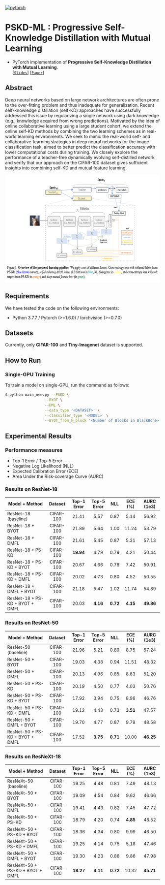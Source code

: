 [![pytorch](https://img.shields.io/badge/pytorch-1.6.0-%2523ee4c2c.svg)](https://pytorch.org/)

# PSKD-ML : Progressive Self-Knowledge Distillation with Mutual Learning
* PyTorch implementation of **Progressive Self-Knowledge Distillation with Mutual Learning**.  
[[`Slides`](https://docs.google.com/presentation/d/1V0aSEbBalg8lnKeg6NVcS9FPs3CAw2xy/edit?usp=sharing&ouid=104359145724275927049&rtpof=true&sd=true)]
[[`Paper`](https://github.com/s6007541/Progressive-Self-Knowledge-Distillation-with-Mutual-Learning/blob/main/pdf_files/PDKD_ML.pdf)] 

## Abstract
Deep neural networks based on large network architectures are often prone to the over-fitting problem and thus inadequate for generalization. Recent self-knowledge distillation (self-KD) approaches have successfully addressed this issue by regularizing a single network using dark knowledge (e.g., knowledge acquired from wrong predictions). Motivated by the idea of online collaborative learning using a large student cohort, we extend the online self-KD methods by combining the two learning schemes as in real-world learning environments. We seek to mimic the real-world self- and collaborative-learning strategies in deep neural networks for the image classification task, aimed to better predict the classification accuracy with lower computational costs during training. We closely explore the performance of a teacher-free dynamically evolving self-distilled network and verify that our approach on the CIFAR-100 dataset gives sufficient insights into combining self-KD and mutual feature learning.
<p align="center">
<img src="image/overview.png" height=350>
</p>

## Requirements
We have tested the code on the following environments: 
* Python 3.7.7 / Pytorch (>=1.6.0) / torchvision (>=0.7.0)

## Datasets
Currently, only **CIFAR-100** and **Tiny-Imagenet** dataset is supported.

## How to Run
### Single-GPU Training
To train a model on single-GPU, run the command as follows:
```bash
$ python main_new.py --PSKD \
                  --BYOT \
                  --DML \
                  --data_type '<DATASET>' \
                  --classifier_type '<MODEL>' \
                  --BYOT_from_k_block '<Number of Blocks in BlackBone>'\

```




## Experimental Results
### Performance measures
* Top-1 Error / Top-5 Error
* Negative Log Likelihood (NLL)
* Expected Calibration Error (ECE)
* Area Under the Risk-coverage Curve (AURC)

### Results on ResNet-18

| Model + Method                               | Dataset   | Top-1 Error | Top-5 Error | NLL      | ECE (%)  | AURC (1e3)|
|----------------------------------------------|:---------:|:-----------:|:-----------:|:--------:|:--------:|:---------:|
| ResNet-18 (baseline)                         | CIFAR-100 | 21.41       | 5.57        | 0.87     | 5.14     | 56.92     |
| ResNet-18 + BYOT                             | CIFAR-100 | 21.89       | 5.64        | 1.00     | 11.24    | 53.79     |
| ResNet-18 + DMFL                             | CIFAR-100 | 21.61       | 5.45        | 0.87     | 5.31     | 57.13     |
| ResNet-18 + PS-KD                            | CIFAR-100 | **19.94**   | 4.79        | 0.79     | 4.21     | 50.44     |
| ResNet-18 + PS-KD + BYOT                     | CIFAR-100 | 20.67       | 4.66        | 0.78     | 7.42     | 50.91     |
| ResNet-18 + PS-KD + DMFL                     | CIFAR-100 | 20.02       | 4.73        | 0.80     | 4.52     | 50.55     |
| ResNet-18 + DMFL  + BYOT                     | CIFAR-100 | 21.18       | 5.47        | 1.02     | 11.74    | 54.89     |
| ResNet-18 + PS-KD + BYOT + DMFL              | CIFAR-100 | 20.03       | **4.16**    | **0.72** | **4.15** | **49.86** |

### Results on ResNet-50

| Model + Method                               | Dataset   | Top-1 Error | Top-5 Error | NLL      | ECE (%)  | AURC (1e3)|
|----------------------------------------------|:---------:|:-----------:|:-----------:|:--------:|:--------:|:---------:|
| ResNet-50 (baseline)                         | CIFAR-100 | 21.96       | 5.21        | 0.89     | 8.75     | 57.24     |
| ResNet-50 + BYOT                             | CIFAR-100 | 19.03       | 4.38        | 0.94     | 11.51    | 48.32     |
| ResNet-50 + DMFL                             | CIFAR-100 | 20.13       | 4.96        | 0.85     | 8.63     | 51.20     |
| ResNet-50 + PS-KD                            | CIFAR-100 | 20.19       | 4.50        | 0.77     | 4.03     | 50.76     |
| ResNet-50 + PS-KD + BYOT                     | CIFAR-100 | 17.92       | 3.94        | 0.75     | 8.96     | 46.76     |
| ResNet-50 + PS-KD + DMFL                     | CIFAR-100 | 19.12       | 4.43        | 0.73     | **3.51** | 47.57     |
| ResNet-50 + DMFL  + BYOT                     | CIFAR-100 | 19.70       | 4.77        | 0.87     | 9.79     | 48.58     |
| ResNet-50 + PS-KD + BYOT + DMFL              | CIFAR-100 | 17.52       | **3.75**    | **0.71** | 10.00    | **46.25** |


### Results on ResNeXt-18

| Model + Method                               | Dataset   | Top-1 Error | Top-5 Error | NLL      | ECE (%)  | AURC (1e3)|
|----------------------------------------------|:---------:|:-----------:|:-----------:|:--------:|:--------:|:---------:|
| ResNeXt-50 (baseline)                        | CIFAR-100 | 19.25       | 4.48        | 0.81     | 7.49     | 48.13     |
| ResNeXt-50 + BYOT                            | CIFAR-100 | 19.09       | 4.54        | 0.84     | 9.62     | 46.66     |
| ResNeXt-50 + DMFL                            | CIFAR-100 | 19.41       | 4.43        | 0.82     | 7.45     | 47.72     |
| ResNeXt-50 + PS-KD                           | CIFAR-100 | 18.79       | 4.20        | 0.74     | **4.85** | 48.52     |
| ResNeXt-50 + PS-KD + BYOT                    | CIFAR-100 | 18.36       | 4.34        | 0.80     | 9.99     | 46.50     |
| ResNeXt-50 + PS-KD + DMFL                    | CIFAR-100 | 19.25       | 4.14        | 0.75     | 5.18     | 47.46     |
| ResNeXt-50 + DMFL  + BYOT                    | CIFAR-100 | 19.30       | 4.23        | 0.88     | 9.86     | 47.98     |
| ResNeXt-50 + PS-KD + BYOT + DMFL             | CIFAR-100 | **18.27**   | **4.11**    | **0.72** | 10.32    | **45.71** |

